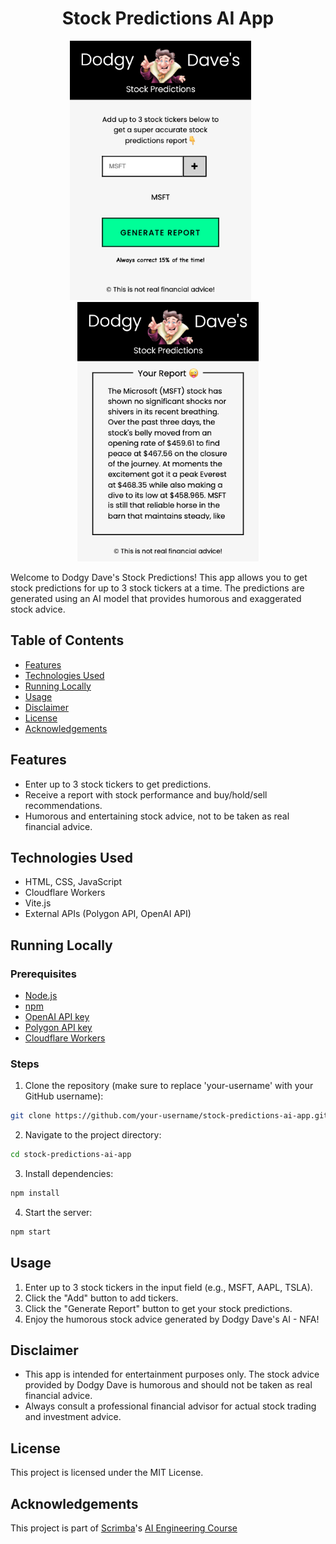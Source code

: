 <h1 align="center">Stock Predictions AI App</h1>

<p align="center">
  <img src="/screenshots/generate.png" width="290" height="415">&nbsp;&nbsp;&nbsp;&nbsp;&nbsp;&nbsp;
  <img src="/screenshots/report.png" width="290" height="415">
</p>

Welcome to Dodgy Dave's Stock Predictions! This app allows you to get stock predictions for up to 3 stock tickers at a time. The predictions are generated using an AI model that provides humorous and exaggerated stock advice.

## Table of Contents
- [Features](#features)
- [Technologies Used](#technologies-used)
- [Running Locally](#running-locally)
- [Usage](#usage)
- [Disclaimer](#disclaimer)
- [License](#license)
- [Acknowledgements](#acknowledgements)

## Features
- Enter up to 3 stock tickers to get predictions.
- Receive a report with stock performance and buy/hold/sell recommendations.
- Humorous and entertaining stock advice, not to be taken as real financial advice.

## Technologies Used
- HTML, CSS, JavaScript
- Cloudflare Workers
- Vite.js
- External APIs (Polygon API, OpenAI API)

## Running Locally

### Prerequisites
- [Node.js](https://nodejs.org/en/)
- [npm](https://www.npmjs.com/)
- [OpenAI API key](https://platform.openai.com/account/api-keys)
- [Polygon API key](https://polygon.io/)
- [Cloudflare Workers](https://developers.cloudflare.com/workers/)

### Steps
1. Clone the repository (make sure to replace 'your-username' with your GitHub username):
  ```sh
  git clone https://github.com/your-username/stock-predictions-ai-app.git
  ```

2. Navigate to the project directory:
  ```sh
  cd stock-predictions-ai-app
  ```

3. Install dependencies:
  ```sh
  npm install
  ```

4. Start the server:
  ```sh
  npm start
  ```

## Usage
1. Enter up to 3 stock tickers in the input field (e.g., MSFT, AAPL, TSLA).
2. Click the "Add" button to add tickers.
3. Click the "Generate Report" button to get your stock predictions.
4. Enjoy the humorous stock advice generated by Dodgy Dave's AI - NFA!

## Disclaimer
- This app is intended for entertainment purposes only. The stock advice provided by Dodgy Dave is humorous and should not be taken as real financial advice.
- Always consult a professional financial advisor for actual stock trading and investment advice.

## License
This project is licensed under the MIT License.

## Acknowledgements
This project is part of [Scrimba](https://v2.scrimba.com/)'s [AI Engineering Course](https://v2.scrimba.com/the-ai-engineer-path-c02v)
